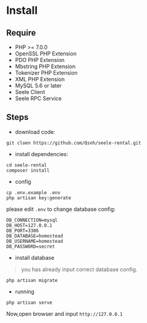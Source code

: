 # Install

## Require

- PHP >= 7.0.0
- OpenSSL PHP Extension
- PDO PHP Extension
- Mbstring PHP Extension
- Tokenizer PHP Extension
- XML PHP Extension
- MySQL 5.6 or later
- Seele Client
- Seele RPC Service

## Steps

- download code:

```
git cloen https://github.com/Qsnh/seele-rental.git
```

- install dependencies:

```
cd seele-rental
composer install
```

- config

```
cp .env.example .env
php artisan key:generate
```

please edit `.env` to change database config:

```$xslt
DB_CONNECTION=mysql
DB_HOST=127.0.0.1
DB_PORT=3306
DB_DATABASE=homestead
DB_USERNAME=homestead
DB_PASSWORD=secret
```

- install database

> you has already input correct database config.

```$xslt
php artisan migrate
```

- running

```$xslt
php artisan serve
```

Now,open browser and input `http://127.0.0.1`